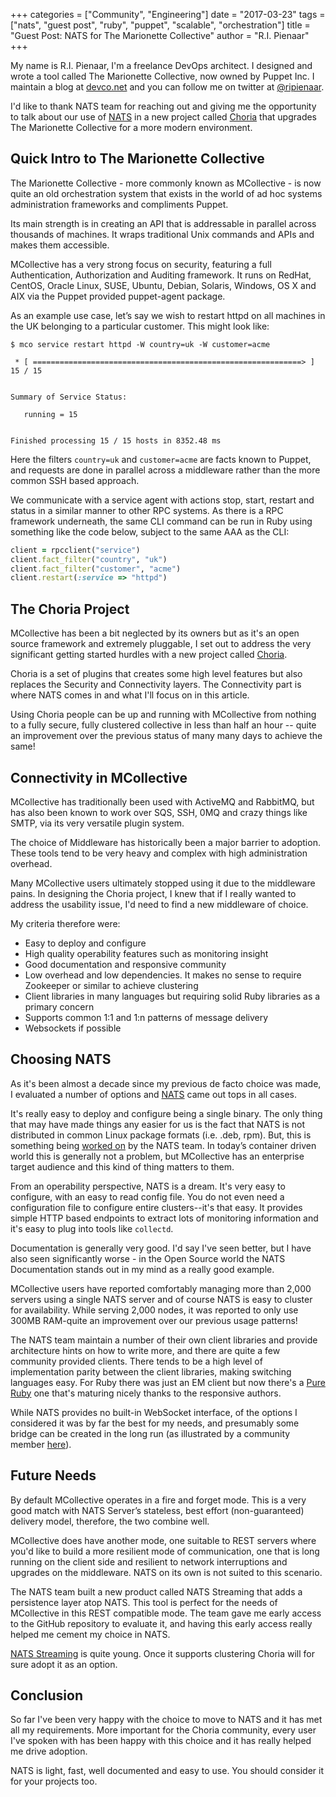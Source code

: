 +++
categories = ["Community", "Engineering"]
date = "2017-03-23"
tags = ["nats", "guest post", "ruby", "puppet", "scalable", "orchestration"]
title = "Guest Post: NATS for The Marionette Collective"
author = "R.I. Pienaar"
+++

My name is R.I. Pienaar, I'm a freelance DevOps architect. I designed and wrote a tool called The Marionette Collective, now owned by Puppet Inc. I maintain a blog at [devco.net](https://www.devco.net/) and you can follow me on twitter at <a href="https://twitter.com/ripienaar">@ripienaar</a>.

I'd like to thank NATS team for reaching out and giving me the opportunity to talk about our use of [NATS](https://www.nats.io/) in a new project called [Choria](https://choria.io/) that upgrades The Marionette Collective for a more modern environment.

## Quick Intro to The Marionette Collective

The Marionette Collective - more commonly known as MCollective - is now quite an old orchestration system that exists in the world of ad hoc systems administration frameworks and compliments Puppet.

Its main strength is in creating an API that is addressable in parallel across thousands of machines. It wraps traditional Unix commands and APIs and makes them accessible.

MCollective has a very strong focus on security, featuring a full Authentication, Authorization and Auditing framework. It runs on RedHat, CentOS, Oracle Linux, SUSE, Ubuntu, Debian, Solaris, Windows, OS X and AIX via the Puppet provided puppet-agent package.

As an example use case, let’s say we wish to restart httpd on all machines in the UK belonging  to a particular customer. This might look like:

```
$ mco service restart httpd -W country=uk -W customer=acme

 * [ ============================================================> ] 15 / 15


Summary of Service Status:

   running = 15


Finished processing 15 / 15 hosts in 8352.48 ms
```

Here the filters `country=uk` and `customer=acme` are facts known to Puppet, and requests are done in parallel across a middleware rather than the more common SSH based approach.

We communicate with a service agent with actions stop, start, restart and status in a similar manner to other RPC systems.
As there is a RPC framework underneath, the same CLI command can be run in Ruby using something like the code below, subject to the same AAA as the CLI:

``` ruby
client = rpcclient("service")
client.fact_filter("country", "uk")
client.fact_filter("customer", "acme")
client.restart(:service => "httpd")
```

## The Choria Project

MCollective has been a bit neglected by its owners but as it's an open source framework and extremely pluggable, I set out to address the very significant getting started hurdles with a new project called [Choria](https://choria.io/).

Choria is a set of plugins that creates some high level features but also replaces the Security and Connectivity layers. The Connectivity part is where NATS comes in and what I'll focus on in this article.

Using Choria people can be up and running with MCollective from nothing to a fully secure, fully clustered collective in less than half an hour -- quite an improvement over the previous status of many many days to achieve the same!

## Connectivity in MCollective

MCollective has traditionally been used with ActiveMQ and RabbitMQ, but has also been known to work over SQS, SSH, 0MQ and crazy things like SMTP, via its very versatile plugin system.

The choice of Middleware has historically been a major barrier to adoption. These tools tend to be very heavy and complex with high administration overhead.

Many MCollective users ultimately stopped using it due to the middleware pains. In designing the Choria project, I knew that if I really wanted to address the usability issue, I'd need to find a new middleware of choice.

My criteria therefore were:

* Easy to deploy and configure
* High quality operability features such as monitoring insight
* Good documentation and responsive community
* Low overhead and low dependencies. It makes no sense to require Zookeeper or similar to achieve clustering
* Client libraries in many languages but requiring solid Ruby libraries as a primary concern
* Supports common 1:1 and 1:n patterns of message delivery
* Websockets if possible

## Choosing NATS

As it's been almost a decade since my previous de facto choice was made, I evaluated a number of options and [NATS](https://www.nats.io/) came out tops in all cases.

It's really easy to deploy and configure being a single binary. The only thing that may have made things any easier for us is the fact that NATS is not distributed in common Linux package formats (i.e. .deb, rpm). But, this is something being [worked on](https://github.com/nats-io/gnatsd/issues/404) by the NATS team. In today’s container driven world this is generally not a problem, but MCollective has an enterprise target audience and this kind of thing matters to them.

From an operability perspective, NATS is a dream. It's very easy to configure, with an easy to read config file. You do not even need a configuration file to configure entire clusters--it's that easy. It provides simple HTTP based endpoints to extract lots of monitoring information and it's easy to plug into tools like `collectd`.

Documentation is generally very good. I'd say I've seen better, but I have also seen significantly worse - in the Open Source world the NATS Documentation stands out in my mind as a really good example.

MCollective users have reported comfortably managing more than 2,000 servers using a single NATS server and of course NATS is easy to cluster for availability. While serving 2,000 nodes, it was reported to only use 300MB RAM-quite an improvement over our previous usage patterns!

The NATS team maintain a number of their own client libraries and provide architecture hints on how to write more, and there are quite a few community provided clients. There tends to be a high level of implementation parity between the client libraries, making switching languages easy. For Ruby there was just an EM client but now there's a [Pure Ruby](https://nats.io/download/nats-io/pure-ruby-nats/) one that's maturing nicely thanks to the responsive authors.

While NATS provides no built-in WebSocket interface, of the options I considered it was by far the best for my needs, and presumably some bridge can be created in the long run (as illustrated by a community member [here](https://www.npmjs.com/package/websocket-nats)).

## Future Needs

By default MCollective operates in a fire and forget mode. This is a very good match with NATS Server’s stateless, best effort (non-guaranteed) delivery model, therefore, the two combine well.

MCollective does have another mode, one suitable to REST servers where you'd like to build a more resilient mode of communication, one that is long running on the client side and resilient to network interruptions and upgrades on the middleware. NATS on its own is not suited to this scenario.

The NATS team built a new product called NATS Streaming that adds a persistence layer atop NATS. This tool is perfect for the needs of MCollective in this REST compatible mode. The team gave me early access to the GitHub repository to evaluate it, and having this early access really helped me cement my choice in NATS.

[NATS Streaming](/documentation/streaming/nats-streaming-intro/) is quite young. Once it supports clustering Choria will for sure adopt it as an option.

## Conclusion

So far I've been very happy with the choice to move to NATS and it has met all my requirements. More important for the Choria community, every user I've spoken with has been happy with this choice and it has really helped me drive adoption.

NATS is light, fast, well documented and easy to use. You should consider it for your projects too.
